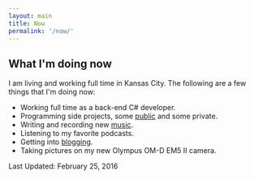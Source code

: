 ```yaml
---
layout: main
title: Now
permalink: '/now/'
---
```


## What I'm doing now

I am living and working full time in Kansas City. The following are a 
few things that I'm doing now:

- Working full time as a back-end C# developer.
- Programming side projects, some [public](https://github.com/Dejital) and some private.
- Writing and recording new [music](https://soundcloud.com/dejital).
- Listening to my favorite podcasts.
- Getting into [blogging](/blog/).
- Taking pictures on my new Olympus OM-D EM5 II camera.

Last Updated: February 25, 2016
